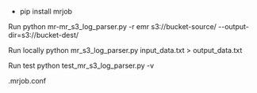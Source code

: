 - pip install mrjob

Run 
python mr-mr_s3_log_parser.py -r emr s3://bucket-source/ --output-dir=s3://bucket-dest/



Run locally 
python mr_s3_log_parser.py input_data.txt > output_data.txt



Run test 
python test_mr_s3_log_parser.py -v

.mrjob.conf



